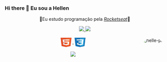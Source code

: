 
### Hi there  👋 Eu sou a Hellen

<p align="center"> 💛Eu estudo programação pela <a href="https://app.rocketseat.com.br/dashboard" ><i>Rocketseat</i></a>💛
<div align="center">

 <a href="https://github.com/Hellenmf">

   <img height="180em" src="https://github-readme-stats.vercel.app/api?username=Hellenmf&show_icons=false&theme=great-gatsby&include_all_commits=true&count_private=true"/>
  <img height="180em" src="https://github-readme-stats.vercel.app/api/top-langs/?username=Hellenmf&layout=compact&langs_count=7&theme=great-gatsby"/>


<div style="display: inline_block"><br>
 
  <img align="center" alt="Rafa-HTML" height="30" width="40" src="https://raw.githubusercontent.com/devicons/devicon/master/icons/html5/html5-original.svg">
  <img align="center" alt="Rafa-CSS" height="30" width="40" src="https://raw.githubusercontent.com/devicons/devicon/master/icons/css3/css3-original.svg">
 <img align="right" alt="helle-pic" height="150" style="border-radius:50px;" src="https://instagram.fplu4-1.fna.fbcdn.net/v/t51.2885-15/e15/s480x480/273920435_706685290494997_7427095978752308950_n.jpg?_nc_ht=instagram.fplu4-1.fna.fbcdn.net&_nc_cat=101&_nc_ohc=0XQM_2AfgyIAX_ZRrFf&edm=ABJHkxYAAAAA&ccb=7-4&ig_cache_key=Mjc3MTY2NDU2NTE5ODIyMjQyOQ%3D%3D.2-ccb7-4&oh=00_AT-CgzStXX9V7WKWK1_LmwiP-0ODhguhuy0H6NpxUJJ-MA&oe=620E0040&_nc_sid=fa978c">
</div>
  
 <a href="https://instagram.com/_hellen.mf" target="_blank"><img src="https://img.shields.io/badge/-Instagram-%23E4405F?style=for-the-badge&logo=instagram&logoColor=white" target="_blank"></a>
 
  
  </div>

